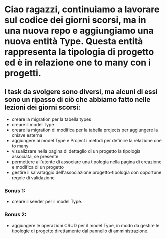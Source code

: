 # Ciao ragazzi, continuiamo a lavorare sul codice dei giorni scorsi, ma in una nuova repo e aggiungiamo una nuova entità Type. Questa entità rappresenta la tipologia di progetto ed è in relazione one to many con i progetti.

##  **I task da svolgere sono diversi, ma alcuni di essi sono un ripasso di ciò che abbiamo fatto nelle lezioni dei giorni scorsi:**
- creare la migration per la tabella types
- creare il model Type
- creare la migration di modifica per la tabella projects per aggiungere la chiave esterna
- aggiungere ai model Type e Project i metodi per definire la relazione one to many
- visualizzare nella pagina di dettaglio di un progetto la tipologia associata, se presente
- permettere all'utente di associare una tipologia nella pagina di creazione e modifica di un progetto
- gestire il salvataggio dell'associazione progetto-tipologia con opportune regole di validazione

### **Bonus 1:**
- creare il seeder per il model Type.

### **Bonus 2:**
- aggiungere le operazioni CRUD per il model Type, in modo da gestire le tipologie di progetto direttamente dal pannello di amministrazione.